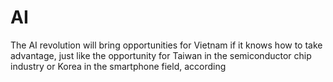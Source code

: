 # AI
The AI ​​revolution will bring opportunities for Vietnam if it knows how to take advantage, just like the opportunity for Taiwan in the semiconductor chip industry or Korea in the smartphone field, according
